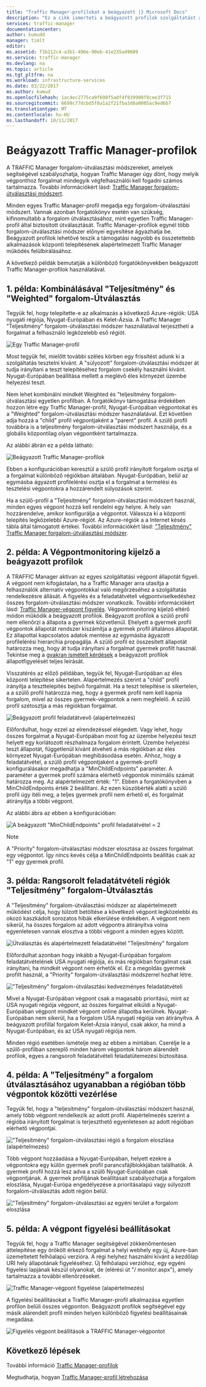 ```yaml
---
title: "Traffic Manager-profilokat a beágyazott |} Microsoft Docs"
description: "Ez a cikk ismerteti a beágyazott profilok szolgáltatást az Azure Traffic Manager"
services: traffic-manager
documentationcenter: 
author: kumudd
manager: timlt
editor: 
ms.assetid: f1b112c4-a3b1-496e-90eb-41e235a49609
ms.service: traffic-manager
ms.devlang: na
ms.topic: article
ms.tgt_pltfrm: na
ms.workload: infrastructure-services
ms.date: 03/22/2017
ms.author: kumud
ms.openlocfilehash: 1ac4ec2775ca9f690f5adf4f939908f8cee3f715
ms.sourcegitcommit: 6699c77dcbd5f8a1a2f21fba3d0a0005ac9ed6b7
ms.translationtype: MT
ms.contentlocale: hu-HU
ms.lasthandoff: 10/11/2017
---
```

# <a name="nested-traffic-manager-profiles"></a>Beágyazott Traffic Manager-profilok

A TRAFFIC Manager forgalom-útválasztási módszereket, amelyek segítségével szabályozhatja, hogyan Traffic Manager úgy dönt, hogy melyik végponthoz forgalmat mindegyik végfelhasználói kell fogadni számos tartalmazza. További információkért lásd: [Traffic Manager forgalom-útválasztási módszert](traffic-manager-routing-methods.md).

Minden egyes Traffic Manager-profil megadja egy forgalom-útválasztási módszert. Vannak azonban forgatókönyv esetén van szükség, kifinomultabb a forgalom útválasztásához, mint egyetlen Traffic Manager-profil által biztosított útválasztását. Traffic Manager-profilok egynél több forgalom-útválasztási módszer előnyei egyesítése ágyazhatja be. Beágyazott profilok lehetővé teszik a támogatási nagyobb és összetettebb alkalmazások központi telepítésének alapértelmezett Traffic Manager működés felülbírálásához.

A következő példák bemutatják a különböző forgatókönyvekben beágyazott Traffic Manager-profilok használatával.

## <a name="example-1-combining-performance-and-weighted-traffic-routing"></a>1. példa: Kombinálásával "Teljesítmény" és "Weighted" forgalom-Útválasztás

Tegyük fel, hogy telepítette-e az alkalmazás a következő Azure-régiók: USA nyugati régiója, Nyugat-Európában és Kelet-Ázsia. A Traffic Manager "Teljesítmény" forgalom-útválasztási módszer használatával terjesztheti a forgalmat a felhasználó legközelebb eső régiót.

![Egy Traffic Manager-profil][4]

Most tegyük fel, mielőtt további széles körben egy frissítést adunk ki a szolgáltatás tesztelni kívánt. A "súlyozott" forgalom-útválasztási módszer át tudja irányítani a teszt telepítéséhez forgalom csekély használni kívánt. Nyugat-Európában beállítása mellett a meglévő éles környezet üzembe helyezési teszt.

Nem lehet kombinálni mindkét Weighted és "teljesítmény forgalom-útválasztási egyetlen profilban. A forgatókönyv támogatása érdekében hozzon létre egy Traffic Manager-profil, Nyugat-Európában végpontokat és a "Weighted" forgalom-útválasztási módszer használatával. Ezt követően adja hozzá a "child" profil végpontjaként a "parent" profil. A szülő profil továbbra is a teljesítmény forgalom-útválasztási módszert használja, és a globális központilag olyan végpontként tartalmazza.

Az alábbi ábrán ez a példa látható:

![Beágyazott Traffic Manager-profilok][2]

Ebben a konfigurációban keresztül a szülő profil irányított forgalom osztja el a forgalmat különböző régiókban általában. Nyugat-Európában, belül az egymásba ágyazott profilelérési osztja el a forgalmat a termelési és tesztelési végpontokra a hozzárendelt súlyozások szerint.

Ha a szülő-profil a "Teljesítmény" forgalom-útválasztási módszert használ, minden egyes végpont hozzá kell rendelni egy helyre. A hely van hozzárendelve, amikor konfigurálja a végpontot. Válassza ki a központi telepítés legközelebbi Azure-régiót. Az Azure-régiók a a Internet késés tábla által támogatott értékei. További információkért lásd: ["Teljesítmény" Traffic Manager forgalom-útválasztási módszer](traffic-manager-routing-methods.md#performance).

## <a name="example-2-endpoint-monitoring-in-nested-profiles"></a>2. példa: A Végpontmonitoring kijelző a beágyazott profilok

A TRAFFIC Manager aktívan az egyes szolgáltatási végpont állapotát figyeli. A végpont nem kifogástalan, ha a Traffic Manager arra utasítja a felhasználók alternatív végpontokkal való megőrzéséhez a szolgáltatás rendelkezésre állását. A figyelés és a feladatátvételi végpontviselkedéshez összes forgalom-útválasztási módszer vonatkozik. További információkért lásd: [Traffic Manager-végpont figyelés](traffic-manager-monitoring.md). Végpontmonitoring kijelző eltérő módon működik a beágyazott profilok. Beágyazott profilok a szülő profil nem ellenőrzi a állapota a gyermek közvetlenül. Ehelyett a gyermek profil végpontok állapotát rendszer kiszámítja a gyermek profil általános állapotát. Ez állapottal kapcsolatos adatok mentése az egymásba ágyazott profilelérési hierarchia propagálja. A szülő profil ez összesített állapotát határozza meg, hogy át tudja irányítani a forgalmat gyermek profilt használ. Tekintse meg a [gyakran ismételt kérdések](traffic-manager-FAQs.md#traffic-manager-nested-profiles) a beágyazott profilok állapotfigyelését teljes leírását.

Visszatérés az előző példában, tegyük fel, Nyugat-Európában az éles központi telepítése sikertelen. Alapértelmezés szerint a "child" profil irányítja a teszttelepítés bejövő forgalmát. Ha a teszt telepítése is sikertelen, a a szülő profil határozza meg, hogy a gyermek profil nem kell kapnia forgalom, mivel az összes gyermek-végpontok a nem megfelelő. A szülő profil szétosztja a más régiókban forgalmat.

![Beágyazott profil feladatátvevő (alapértelmezés)][3]

Előfordulhat, hogy ezzel az elrendezéssel elégedett. Vagy lehet, hogy összes forgalmat a Nyugat-Európában most fog az üzembe helyezési teszt helyett egy korlátozott részhalmaza forgalom érintett. Üzembe helyezési teszt állapotát, függetlenül kívánt átveheti a más régiókban az éles környezet Nyugat-Európában meghibásodása esetén. Ahhoz, hogy a feladatátvétel, a szülő profil végpontjaként a gyermek-profil konfigurálásakor megadhatja a "MinChildEndpoints" paraméter. A paraméter a gyermek profil számára elérhető végpontok minimális számát határozza meg. Az alapértelmezett érték: "1". Ebben a forgatókönyvben a MinChildEndpoints érték 2 beállítani. Az ezen küszöbérték alatti a szülő profil úgy ítéli meg, a teljes gyermek profil nem érhető el, és forgalmát átirányítja a többi végpont.

Az alábbi ábra az ebben a konfigurációban:

![A beágyazott "MinChildEndpoints" profil feladatátvétel = 2][4]

> [!NOTE]
> A "Priority" forgalom-útválasztási módszer elosztása az összes forgalmat egy végpontot. Így nincs kevés célja a MinChildEndpoints beállítás csak az "1" egy gyermek profil.

## <a name="example-3-prioritized-failover-regions-in-performance-traffic-routing"></a>3. példa: Rangsorolt feladatátvételi régiók "Teljesítmény" forgalom-Útválasztás

A "Teljesítmény" forgalom-útválasztási módszer az alapértelmezett működést célja, hogy túlzott betöltése a következő végpont legközelebbi és okozó kaszkádolt sorozatos hibák elkerülése érdekében. A végpont nem sikerül, ha összes forgalom az adott végpontra átirányítva volna egyenletesen vannak elosztva a többi végpont a minden egyes között.

![Útválasztás és alapértelmezett feladatátvétel "Teljesítmény" forgalom][5]

Előfordulhat azonban hogy inkább a Nyugat-Európában forgalom feladatátvételének USA nyugati régiója, és más régiókban forgalmat csak irányítani, ha mindkét végpont nem érhetők el. Ez a megoldás gyermek profilt használ, a "Priority" forgalom-útválasztási módszerrel hozhat létre.

!["Teljesítmény" forgalom-útválasztási kedvezményes feladatátvételi][6]

Mivel a Nyugat-Európában végpont csak a magasabb prioritású, mint az USA nyugati régiója végpont, az összes forgalmat elküldi a Nyugat-Európában végpont mindkét végpont online állapotba kerülnek. Nyugat-Európában nem sikerül, ha a forgalom USA nyugati régiója van átirányítva. A beágyazott profillal forgalom Kelet-Ázsia irányul, csak akkor, ha mind a Nyugat-Európában, és az USA nyugati régiója nem.

Minden régió esetében ismételje meg az ebben a mintában. Cserélje le a szülő-profilban szereplő minden három végpontok három alárendelt profilok, egyes a rangsorolt feladatátvételi feladatütemezési biztosítása.

## <a name="example-4-controlling-performance-traffic-routing-between-multiple-endpoints-in-the-same-region"></a>4. példa: A "Teljesítmény" a forgalom útválasztásához ugyanabban a régióban több végpontok közötti vezérlése

Tegyük fel, hogy a "teljesítmény" forgalom-útválasztási módszert használ, amely több végpont rendelkezik az adott profil. Alapértelmezés szerint a régióba irányított forgalmat is terjeszthető egyenletesen az adott régióban elérhető végpontjai.

!["Teljesítmény" forgalom-útválasztási régió a forgalom eloszlása (alapértelmezés)][7]

Több végpont hozzáadása a Nyugat-Európában, helyett ezekre a végpontokra egy külön gyermek profil parancsfájlblokkjában találhatók. A gyermek profil hozzá lesz adva a szülő Nyugat-Európában csak végpontjának. A gyermek profiljának beállításait szabályozhatja a forgalom eloszlása, Nyugat-Európa engedélyezése a prioritásalapú vagy súlyozott forgalom-útválasztás adott régión belül.

!["Teljesítmény" forgalom-útválasztási az egyéni terület a forgalom eloszlása][8]

## <a name="example-5-per-endpoint-monitoring-settings"></a>5. példa: A végpont figyelési beállításokat

Tegyük fel, hogy a Traffic Manager segítségével zökkenőmentesen áttelepítése egy örökölt érkező forgalmat a helyi webhely egy új, Azure-ban üzemeltetett felhőalapú verzióra. A régi helyhez használni kívánt a kezdőlap URI hely állapotának figyeléséhez. Új felhőalapú verzióhoz, egy egyéni figyelési lapjának készül olyanokat, de (elérési út "/ monitor.aspx"), amely tartalmazza a további ellenőrzéseket.

![Traffic Manager-végpont figyelése (alapértelmezés)][9]

A figyelési beállításokat a Traffic Manager-profil alkalmazása egyetlen profilon belüli összes végponton. Beágyazott profilok segítségével egy másik alárendelt profil minden helyen különböző figyelési beállításainak megadása.

![Figyelés végpont beállítások a TRAFFIC Manager-végpontot][10]

## <a name="next-steps"></a>Következő lépések

További információ [Traffic Manager-profilok](traffic-manager-overview.md)

Megtudhatja, hogyan [Traffic Manager-profil létrehozása](traffic-manager-create-profile.md)

<!--Image references-->
[1]: ./media/traffic-manager-nested-profiles/figure-1.png
[2]: ./media/traffic-manager-nested-profiles/figure-2.png
[3]: ./media/traffic-manager-nested-profiles/figure-3.png
[4]: ./media/traffic-manager-nested-profiles/figure-4.png
[5]: ./media/traffic-manager-nested-profiles/figure-5.png
[6]: ./media/traffic-manager-nested-profiles/figure-6.png
[7]: ./media/traffic-manager-nested-profiles/figure-7.png
[8]: ./media/traffic-manager-nested-profiles/figure-8.png
[9]: ./media/traffic-manager-nested-profiles/figure-9.png
[10]: ./media/traffic-manager-nested-profiles/figure-10.png
